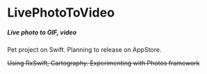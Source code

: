 # LivePhotoToVideo
##### Live photo to GIF, video

Pet project on Swift.
Planning to release on AppStore.

~~Using RxSwift, Cartography. Experimenting with Photos framework~~ 
